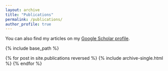 ```yaml
---
layout: archive
title: "Publications"
permalink: /publications/
author_profile: true
---
```

You can also find my articles on my <a href="https://scholar.google.com/citations?user=kN1RTWkAAAAJ">Google Scholar profile</a>.


{% include base_path %}

{% for post in site.publications reversed %}
  {% include archive-single.html %}
{% endfor %}
